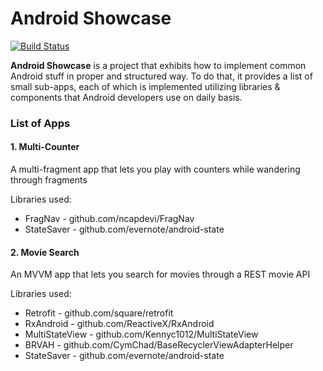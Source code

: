 # Android Showcase

[![Build Status](https://app.bitrise.io/app/4d4cf51c2dab8f0f/status.svg?token=kdN0gi9js4QkpVuhyKY0Aw)](https://app.bitrise.io/app/4d4cf51c2dab8f0f)

**Android Showcase** is a project that exhibits how to implement common
Android stuff in proper and structured way. To do that, it provides a list of small
sub-apps, each of which is implemented utilizing libraries & components that Android
developers use on daily basis.

### List of Apps

#### 1. Multi-Counter

A multi-fragment app that lets you play with counters while wandering through fragments

Libraries used:
- FragNav - github.com/ncapdevi/FragNav
- StateSaver - github.com/evernote/android-state

#### 2. Movie Search

An MVVM app that lets you search for movies through a REST movie API

Libraries used:
- Retrofit - github.com/square/retrofit
- RxAndroid - github.com/ReactiveX/RxAndroid
- MultiStateView - github.com/Kennyc1012/MultiStateView
- BRVAH - github.com/CymChad/BaseRecyclerViewAdapterHelper
- StateSaver - github.com/evernote/android-state